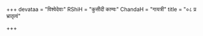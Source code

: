 +++
devataa = "विश्वेदेवाः"
RShiH = "कुसीदी काण्वः"
ChandaH = "गायत्री"
title = "०८ प्र भ्रातृत्वं"

+++
